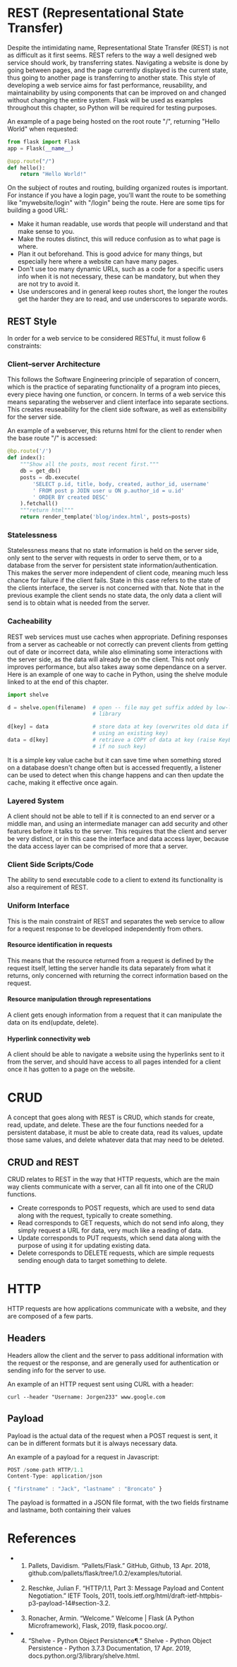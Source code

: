 # REST (Representational State Transfer)
Despite the intimidating name, Representational State Transfer (REST) is not as difficult as it first seems. REST refers to the way a well designed web service should work, by transferring states. Navigating a website is done by going between pages, and the page currently displayed is the current state, thus going to another page is transferring to another state. This style of developing a web service aims for fast performance, reusability, and maintainability by using components that can be improved on and changed without changing the entire system. Flask will be used as examples throughout this chapter, so Python will be required for testing purposes.

An example of a page being hosted on the root route "/", returning "Hello World" when requested:

```python
from flask import Flask
app = Flask(__name__)

@app.route("/")
def hello():
    return "Hello World!"
```

On the subject of routes and routing, building organized routes is important. For instance if you have a login page, you'll want the route to be something like "mywebsite/login" with "/login" being the route. Here are some tips for building a good URL:

- Make it human readable, use words that people will understand and that make sense to you.
- Make the routes distinct, this will reduce confusion as to what page is where.
- Plan it out beforehand. This is good advice for many things, but especially here where a website can have many pages.
- Don't use too many dynamic URLs, such as a code for a specific users info when it is not necessary, these can be mandatory, but when they are not try to avoid it.
- Use underscores and in general keep routes short, the longer the routes get the harder they are to read, and use underscores to separate words.

## REST Style
In order for a web service to be considered RESTful, it must follow 6 constraints:

### Client–server Architecture
This follows the Software Engineering principle of separation of concern, which is the practice of separating functionality of a program into pieces, every piece having one function, or concern. In terms of a web service this means separating the webserver and client interface into separate sections. This creates reuseability for the client side software, as well as extensibility for the server side. 

An example of a webserver, this returns html for the client to render when the base route "/" is accessed:

```python
@bp.route('/')
def index():
    """Show all the posts, most recent first."""
    db = get_db()
    posts = db.execute(
        'SELECT p.id, title, body, created, author_id, username'
        ' FROM post p JOIN user u ON p.author_id = u.id'
        ' ORDER BY created DESC'
    ).fetchall()
    """return html"""
    return render_template('blog/index.html', posts=posts)
```

### Statelessness
Statelessness means that no state information is held on the server side, only sent to the server with requests in order to serve them, or to a database from the server for persistent state information/authentication. This makes the server more independent of client code, meaning much less chance for failure if the client fails. State in this case refers to the state of the clients interface, the server is not concerned with that. Note that in the previous example the client sends no state data, the only data a client will send is to obtain what is needed from the server.

### Cacheability
REST web services must use caches when appropriate. Defining responses from a server as cacheable or not correctly can prevent clients from getting out of date or incorrect data, while also eliminating some interactions with the server side, as the data will already be on the client. This not only improves performance, but also takes away some dependance on a server. Here is an example of one way to cache in Python, using the shelve module linked to at the end of this chapter.

```python
import shelve

d = shelve.open(filename)  # open -- file may get suffix added by low-level
                           # library

d[key] = data              # store data at key (overwrites old data if
                           # using an existing key)
data = d[key]              # retrieve a COPY of data at key (raise KeyError
                           # if no such key)
```

It is a simple key value cache but it can save time when something stored on a database doesn't change often but is accessed frequently, a listener can be used to detect when this change happens and can then update the cache, making it effective once again.

### Layered System
A client should not be able to tell if it is connected to an end server or a middle man, and using an intermediate manager can add security and other features before it talks to the server. This requires that the client and server be very distinct, or in this case the interface and data access layer, because the data access layer can be comprised of more that a server.

### Client Side Scripts/Code
The ability to send executable code to a client to extend its functionality is also a requirement of REST.

### Uniform Interface
This is the main constraint of REST and separates the web service to allow for a request response to be developed independently from others.

#### Resource identification in requests
This means that the resource returned from a request is defined by the request itself, letting the server handle its data separately from what it returns, only concerned with returning the correct information based on the request.

#### Resource manipulation through representations
A client gets enough information from a request that it can manipulate the data on its end(update, delete).

#### Hyperlink connectivity web
A client should be able to navigate a website using the hyperlinks sent to it from the server, and should have access to all pages intended for a client once it has gotten to a page on the website.

# CRUD
A concept that goes along with REST is CRUD, which stands for create, read, update, and delete. These are the four functions needed for a persistent database, it must be able to create data, read its values, update those same values, and delete whatever data that may need to be deleted.

## CRUD and REST
CRUD relates to REST in the way that HTTP requests, which are the main way clients communicate with a server, can all fit into one of the CRUD functions.

- Create corresponds to POST requests, which are used to send data along with the request, typically to create something.
- Read corresponds to GET requests, which do not send info along, they simply request a URL for data, very much like a reading of data.
- Update corresponds to PUT requests, which send data along with the purpose of using it for updating existing data.
- Delete corresponds to DELETE requests, which are simple requests sending enough data to target something to delete.

# HTTP
HTTP requests are how applications communicate with a website, and they are composed of a few parts.

## Headers
Headers allow the client and the server to pass additional information with the request or the response, and are generally used for authentication or sending info for the server to use.

An example of an HTTP request sent using CURL with a header:
```
curl --header "Username: Jorgen233" www.google.com
```

## Payload
Payload is the actual data of the request when a POST request is sent, it can be in different formats but it is always necessary data.

An example of a payload for a request in Javascript:

```javascript
POST /some-path HTTP/1.1
Content-Type: application/json

{ "firstname" : "Jack", "lastname" : "Broncato" }
```

The payload is formatted in a JSON file format, with the two fields firstname and lastname, both containing their values

# References

- 1. Pallets, Davidism. “Pallets/Flask.” GitHub, Github, 13 Apr. 2018, github.com/pallets/flask/tree/1.0.2/examples/tutorial.
- 2. Reschke, Julian F. “HTTP/1.1, Part 3: Message Payload and Content Negotiation.” IETF Tools, 2011, tools.ietf.org/html/draft-ietf-httpbis-p3-payload-14#section-3.2.
- 3. Ronacher, Armin. “Welcome.” Welcome | Flask (A Python Microframework), Flask, 2019, flask.pocoo.org/.
- 4. “Shelve - Python Object Persistence¶.” Shelve - Python Object Persistence - Python 3.7.3 Documentation, 17 Apr. 2019, docs.python.org/3/library/shelve.html.
